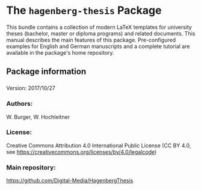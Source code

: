 # The `hagenberg-thesis` Package

This bundle contains a collection of modern LaTeX templates for university theses (bachelor, 
master or diploma programs) and related documents.
This manual describes the main features of this package. Pre-configured examples
for English and German manuscripts and a complete tutorial are available
in the package's home repository.


## Package information

### 
Version: 2017/10/27

### Authors: 
W. Burger, W. Hochleitner

### License:
Creative Commons Attribution 4.0 International Public License (CC BY 4.0, see https://creativecommons.org/licenses/by/4.0/legalcode)
	
### Main repository: 
https://github.com/Digital-Media/HagenbergThesis

